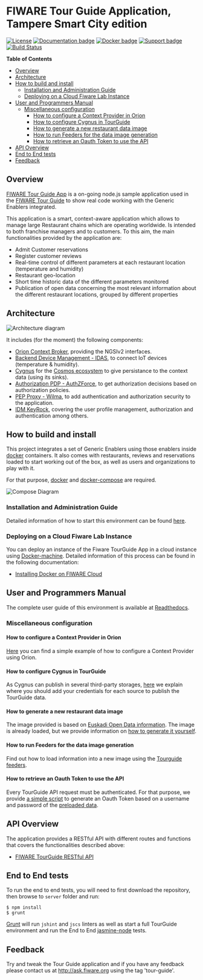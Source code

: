 # FIWARE Tour Guide Application, Tampere Smart City edition

[![License][license-image]][license-url]
[![Documentation badge](https://readthedocs.org/projects/fiwaretourguide/badge/?version=latest)](http://fiwaretourguide.readthedocs.io/en/latest/fiware-tour-guide-application-a-tutorial-on-how-to-integrate-the-main-fiware-ges/introduction/)
[![Docker badge](https://img.shields.io/docker/pulls/fiware/tutorials.tourguide-app.svg)](https://hub.docker.com/r/fiware/tutorials.tourguide-app/)
[![Support badge]( https://img.shields.io/badge/support-askbot-yellowgreen.svg)](http://ask.fiware.org)
[![Build Status][travis-image]][travis-url]

**Table of Contents**

- [Overview](#overview)
- [Architecture](#architecture)
- [How to build and install](#how-to-build-and-install)
  - [Installation and Administration Guide](#installation-and-administration-guide)
  - [Deploying on a Cloud Fiware Lab Instance](#deploying-on-a-cloud-fiware-lab-instance)
- [User and Programmers Manual](#user-and-programmers-manual)
  - [Miscellaneous configuration](#miscellaneous-configuration)
    - [How to configure a Context Provider in Orion](#how-to-configure-a-context-provider-in-orion)
    - [How to configure Cygnus in TourGuide](#how-to-configure-cygnus-in-tourguide)
    - [How to generate a new restaurant data image](#how-to-generate-a-new-restaurant-data-image)
    - [How to run Feeders for the data image generation](#how-to-run-feeders-for-the-data-image-generation)
    - [How to retrieve an Oauth Token to use the API](#how-to-retrieve-an-oauth-token-to-use-the-api)
- [API Overview](#api-overview)
- [End to End tests](#end-to-end-tests)
- [Feedback](#feedback)

## Overview

[FIWARE Tour Guide App](https://github.com/Fiware/tutorials.TourGuide-App) is a on-going node.js sample application used in the [FIWARE Tour Guide](http://www.fiware.org/tour-guide/) to show real code working with the Generic Enablers integrated.

This application is a smart, context-aware application which allows to manage large Restaurant chains which are operating worldwide. Is intended to both franchise managers and to customers. To this aim, the main functionalities provided by the application are:

* Admit Customer reservations
* Register customer reviews
* Real-time control of different parameters at each restaurant location (temperature and humidity)
* Restaurant geo-location
* Short time historic data of the different parameters monitored
* Publication of open data concerning the most relevant information about the different restaurant locations, grouped by different properties

## Architecture

![Architecture diagram](https://github.com/Fiware/tutorials.TourGuide-App/blob/develop/doc/img/archDiagram.png?raw=true "Architecture diagram")

It includes (for the moment) the following components:

* [Orion Context Broker](http://catalogue.fiware.org/enablers/publishsubscribe-context-broker-orion-context-broker), providing the NGSIv2 interfaces.
* [Backend Device Management - IDAS](http://catalogue.fiware.org/enablers/backend-device-management-idas),  to connect IoT devices (temperature & humidity).
* [Cygnus](https://github.com/telefonicaid/fiware-cygnus) for the [Cosmos ecosystem](http://catalogue.fiware.org/enablers/bigdata-analysis-cosmos) to give persistance to the context data (using its sinks).
* [Authorization PDP - AuthZForce](http://catalogue.fiware.org/enablers/authorization-pdp-authzforce), to get authorization decisions based on authorization policies.
* [PEP Proxy - Wilma](https://github.com/ging/fi-ware-pep-proxy), to add authentication and authorization security to the application.
* [IDM KeyRock](https://github.com/ging/fi-ware-idm), covering the user profile management, authorization and authentication among others.

## How to build and install

This project integrates a set of Generic Enablers using those enablers inside [docker](https://github.com/docker/docker) containers. It also comes with restaurants, reviews and reservations loaded to start working out of the box, as well as users and organizations to play with it.

For that purpose, [docker](https://github.com/docker/docker) and [docker-compose](https://docs.docker.com/compose/) are required.

![Compose Diagram](https://github.com/Fiware/tutorials.TourGuide-App/blob/develop/doc/img/composeDiagram.png?raw=true "Compose Diagram")

### Installation and Administration Guide

Detailed information of how to start this environment can be found [here](https://github.com/Fiware/tutorials.TourGuide-App/tree/develop/docker/images/tutorials.tourguide-app).

### Deploying on a Cloud Fiware Lab Instance

You can deploy an instance of the Fiware TourGuide App in a cloud instance using [Docker-machine](https://docs.docker.com/machine/). Detailed information of this process can be found in the following documentation:

* [Installing Docker on FIWARE Cloud](http://simple-docker-hosting-on-fiware-cloud.readthedocs.org/en/latest/manuals/install/)

## User and Programmers Manual

The complete user guide of this environment is available at [Readthedocs](http://fiwaretourguide.readthedocs.org/en/latest/fiware-tour-guide-application-a-tutorial-on-how-to-integrate-the-main-fiware-ges/fiware-tour-guide-application-a-tutorial-on-how-to-integrate-the-main-fiware-ges/).

### Miscellaneous configuration

#### How to configure a Context Provider in Orion

[Here](https://github.com/Fiware/tutorials.TourGuide-App/blob/develop/doc/ContextProvider.md) you can find a simple example of how to configure a Context Provider using Orion.

#### How to configure Cygnus in TourGuide

As Cygnus can publish in several third-party storages, [here](https://github.com/Fiware/tutorials.TourGuide-App/blob/develop/docker/cygnus/README.md) we explain where you should add your credentials for each source to publish the TourGuide data.

#### How to generate a new restaurant data image

The image provided is based on [Euskadi Open Data information](http://opendata.euskadi.eus/contenidos/ds_recursos_turisticos/restaurantes_sidrerias_bodegas/opendata/restaurantes.json). The image is already loaded, but we provide information on [how to generate it yourself](https://github.com/Fiware/tutorials.TourGuide-App/blob/develop/docker/images/tutorials.tourguide-app.restaurant-data/Readme.md).

#### How to run Feeders for the data image generation

Find out how to load information into a new image using the [Tourguide feeders](https://github.com/Fiware/tutorials.TourGuide-App/tree/develop/server/feeders).

#### How to retrieve an Oauth Token to use the API

Every TourGuide API request must be authenticated. For that purpose, we provide [a simple script](https://github.com/Fiware/tutorials.TourGuide-App/tree/develop/server/misc) to generate an Oauth Token based on a username and password of the [preloaded data](https://github.com/Fiware/tutorials.TourGuide-App/tree/develop/docker/images/tutorials.tourguide-app#idm-users-organizations-apps-roles-and-permissions).

## API Overview

The application provides a RESTful API with different routes and functions that covers the functionalities described above:

* [FIWARE TourGuide RESTful API](http://docs.tourguide.apiary.io)

## End to End tests

To run the end to end tests, you will need to first download the repository, then browse to `server` folder and run:

```
$ npm install
$ grunt
```

[Grunt](https://github.com/gruntjs/grunt) will run `jshint` and `jscs` linters as well as start a full TourGuide environment and run the End to End [jasmine-node](https://github.com/mhevery/jasmine-node) tests.

## Feedback

Try and tweak the Tour Guide application and if you have any feedback please contact us at http://ask.fiware.org using the tag 'tour-guide'.

[travis-image]: https://travis-ci.org/Fiware/tutorials.TourGuide-App.svg?branch=develop
[travis-url]: https://travis-ci.org/Fiware/tutorials.TourGuide-App

[license-image]: https://img.shields.io/npm/l/express.svg
[license-url]: https://github.com/Fiware/tutorials.TourGuide-App/blob/develop/LICENSE
